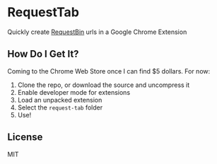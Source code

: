 RequestTab
==========

Quickly create [RequestBin](http://requestb.in) urls in a Google Chrome Extension

How Do I Get It?
----------------
Coming to the Chrome Web Store once I can find $5 dollars. For now:

1. Clone the repo, or download the source and uncompress it
1. Enable developer mode for extensions
1. Load an unpacked extension
1. Select the `request-tab` folder
1. Use!

License
-------
MIT
